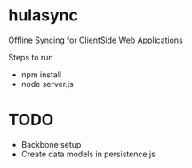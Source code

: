 hulasync
========

Offline Syncing for ClientSide Web Applications

Steps to run

* npm install
* node server.js


TODO
========
- Backbone setup
- Create data models in persistence.js
